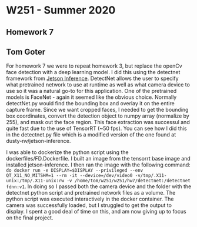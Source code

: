 # W251 - Summer 2020
## Homework 7
## Tom Goter

For homework 7 we were to repeat homework 3, but replace the openCv face detection with a deep learning model. I did this using the detectnet framework from [Jetson Inference](https://github.com/dusty-nv/jetson-inference). DetectNet allows the user to specify what pretrained network to use at runtime as well as what camera device to use so it was a natural go-to for this application. One of the pretrained models is FaceNet - again it seemed like the obvious choice. Normally detectNet.py would find the bounding box and overlay it on the entire capture frame. Since we want cropped faces, I needed to get the bounding box coordinates, convert the detection object to numpy array (normalize by 255), and mask out the face region. This face extraction was successul and quite fast due to the use of TensorRT (~50 fps). You can see how I did this in the detectnet.py file which is a modified version of the one found at dusty-nv/jetson-inference.

I was able to dockerize the python script using the dockerfiles/FD.Dockerfile. I built an image from the tensorrt base image and installed jetson-inference. I then ran the image with the following command: `do docker run -e DISPLAY=$DISPLAY --privileged --env QT_X11_NO_MITSHM=1 --rm -it --device=/dev/video0 -v/tmp/.X11-unix:/tmp/.X11-unix:rw -v /home/tom/w251/w251/hw7/detectnet:/detectnet fdnn:v1`. In doing so I passed both the camera device and the folder with the detectnet python script and pretrained network files as a volume. The python script was executed interactively in the docker container. The camera was successfully loaded, but I struggled to get the output to display. I spent a good deal of time on this, and am now giving up to focus on the final project.
